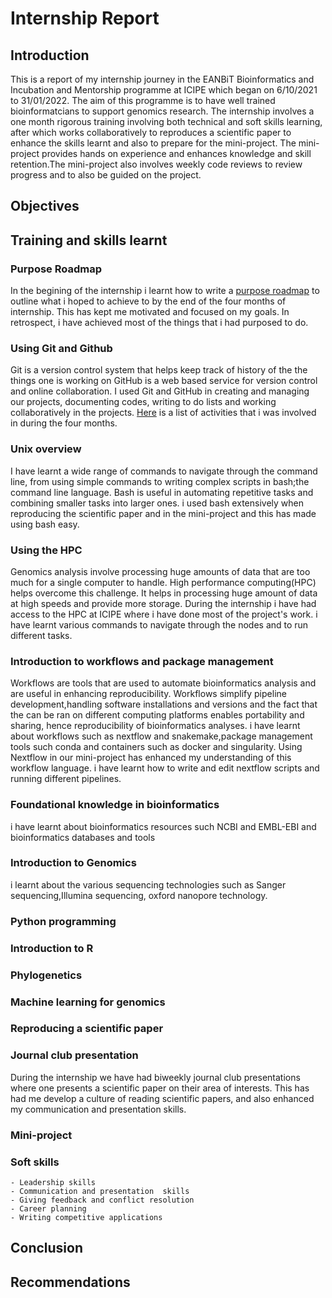# Internship Report
## Introduction 
This is a report of my internship journey in the EANBiT Bioinformatics and Incubation and Mentorship programme at ICIPE which began on 6/10/2021 to 31/01/2022. The aim of this programme is to have well trained bioinformatcians to support genomics research. The internship involves a one month rigorous training involving both technical and soft skills learning, after which works collaboratively to reproduces a scientific paper to enhance the skills learnt and also to prepare for the mini-project. The mini-project provides hands on experience and enhances knowledge and skill retention.The mini-project also involves weekly code reviews to review progress and to also be guided on the project.

## Objectives



## Training and skills learnt
 ### Purpose Roadmap 
In the begining of the internship i learnt how to write a [purpose roadmap](url) to outline what i hoped to achieve to by the end of the four months of internship. This has kept me motivated and  focused on my goals. In retrospect, i have achieved most of the things that i had purposed to do.



 ### Using Git and Github
Git is a version control system that helps keep track of history of the the things one is working on
GitHub is a web based service for version control and online collaboration.
I used Git and GitHub in creating and managing our projects, documenting codes, writing to do lists and working collaboratively in the projects. [Here](url) is a list of activities that i was involved in during the four months.



### Unix overview
I have learnt a wide range of commands to navigate through the command line, from using simple commands to writing complex scripts in bash;the command line language.
Bash is useful in automating repetitive tasks and combining smaller tasks into larger ones.
i used bash extensively when reproducing the scientific paper and in the mini-project and this has made using bash easy.

### Using the HPC
Genomics analysis involve processing huge amounts of data that are too much for a single computer to handle. High performance computing(HPC) helps overcome this challenge. It helps in processing huge amount of data at high speeds and provide more storage.
During the internship i have had access to the HPC at ICIPE where i have done most of the project's work.
i have learnt various commands to navigate through the nodes and to run different tasks.



### Introduction to workflows and package management
Workflows are tools that are used to automate bioinformatics analysis and  are useful in enhancing reproducibility.
Workflows simplify pipeline development,handling software installations and versions and the fact that the can be ran on different computing platforms enables portability and sharing, hence reproducibility of bioinformatics analyses.
i have learnt about workflows such as nextflow and snakemake,package management tools such conda and containers such as docker and singularity.
Using Nextflow in our mini-project has enhanced my understanding of this workflow language. i have learnt how to write and edit nextflow scripts and running different pipelines. 

 
### Foundational knowledge in bioinformatics
i have learnt about bioinformatics resources such NCBI and EMBL-EBI and bioinformatics databases and tools 

### Introduction to Genomics
i learnt about the various sequencing technologies such as Sanger sequencing,Illumina sequencing, oxford nanopore technology. 
### Python programming

### Introduction to R

### Phylogenetics

### Machine learning for genomics

### Reproducing a scientific paper

### Journal club presentation
During the internship we have had biweekly journal club presentations where one presents a scientific paper on their area of interests.
This has had me develop a culture of reading scientific papers, and also enhanced my communication and presentation skills.

### Mini-project

### Soft skills 
    - Leadership skills
    - Communication and presentation  skills
    - Giving feedback and conflict resolution 
    - Career planning 
    - Writing competitive applications
 
 ## Conclusion
 
 ## Recommendations
 

